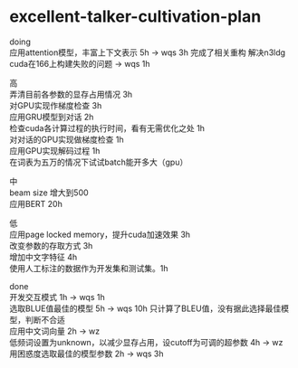 # excellent-talker-cultivation-plan
doing  
应用attention模型，丰富上下文表示 5h -> wqs  3h 完成了相关重构
解决n3ldg cuda在166上构建失败的问题 -> wqs 1h

高  
弄清目前各参数的显存占用情况 3h  
对GPU实现作梯度检查 3h  
应用GRU模型到对话 2h  
检查cuda各计算过程的执行时间，看有无需优化之处 1h  
对对话的GPU实现做梯度检查 1h  
应用GPU实现解码过程 1h  
在词表为五万的情况下试试batch能开多大（gpu）

中  
beam size 增大到500  
应用BERT 20h  
  
低  
应用page locked memory，提升cuda加速效果 3h  
改变参数的存取方式 3h  
增加中文字特征 4h  
使用人工标注的数据作为开发集和测试集。1h  

done  
开发交互模式 1h -> wqs 1h  
选取BLUE值最佳的模型 5h -> wqs 10h 只计算了BLEU值，没有据此选择最佳模型，判断不合适  
应用中文词向量 2h -> wz  
低频词设置为unknown，以减少显存占用，设cutoff为可调的超参数 4h -> wz  
用困惑度选取最佳的模型参数 2h -> wqs  3h  
